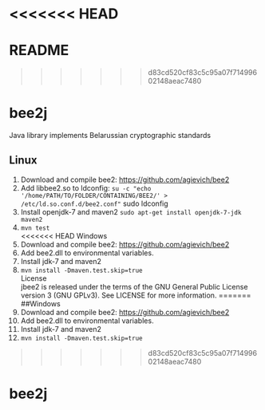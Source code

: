 <<<<<<< HEAD
=======
# README #
>>>>>>> d83cd520cf83c5c95a07f71499602148aeac7480
# bee2j
Java library implements Belarussian cryptographic standards  
## Linux
1. Download and compile  bee2: https://github.com/agievich/bee2  
2. Add libbee2.so to ldconfig:
	```su -c "echo '/home/PATH/TO/FOLDER/CONTAINING/BEE2/' >  /etc/ld.so.conf.d/bee2.conf"```
	sudo ldconfig  
3. Install openjdk-7 and maven2 ```sudo apt-get install openjdk-7-jdk maven2```  
4. ```mvn test```  
<<<<<<< HEAD
Windows  
1. Download and compile  bee2: https://github.com/agievich/bee2  
2. Add bee2.dll to environmental variables.  
3. Install jdk-7 and maven2   
4. ```mvn install -Dmaven.test.skip=true```  
License  
jbee2 is released under the terms of the GNU General Public License version 3 (GNU GPLv3). See LICENSE for more information.
=======
##Windows  
1. Download and compile  bee2: https://github.com/agievich/bee2  
2. Add bee2.dll to environmental variables.  
3. Install jdk-7 and maven2   
4. ```mvn install -Dmaven.test.skip=true```
>>>>>>> d83cd520cf83c5c95a07f71499602148aeac7480
# bee2j
